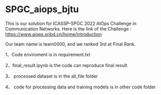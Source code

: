 # SPGC_aiops_bjtu
This is our solution for ICASSP-SPGC 2022  AIOps Challenge in Communication Networks.
Here is the link of the Challenge : https://www.aiops.sribd.cn/home/introduction


Our team name is team0000, and we ranked 3rd at Final Rank.


1、Code enviroment is in requirement.txt

2、final_result.ipynb is the code can reproduce final result.

3、 processed dataset is in the all_file folder

4、 code for processing data and training models is in other code folder


